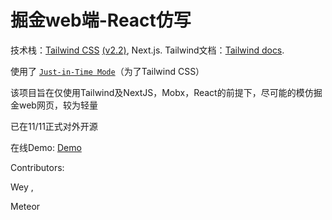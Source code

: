 # 掘金web端-React仿写

技术栈：[Tailwind CSS](https://tailwindcss.com/) [(v2.2)](https://blog.tailwindcss.com/tailwindcss-2-2), Next.js. 
Tailwind文档：[Tailwind docs](https://tailwindcss.com/docs/guides/nextjs).

使用了 [`Just-in-Time Mode`](https://tailwindcss.com/docs/just-in-time-mode)（为了Tailwind CSS）


该项目旨在仅使用Tailwind及NextJS，Mobx，React的前提下，尽可能的模仿掘金web网页，较为轻量

已在11/11正式对外开源

在线Demo: [Demo](http://101.35.160.228:3000/)

Contributors: 

Wey ,

Meteor
